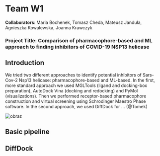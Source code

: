 # Team W1
**Collaborators**: Maria Bochenek, Tomasz Cheda, Mateusz Janduła, Agnieszka Kowalewska, Joanna Krawczyk

### Project Title: Comparison of pharmacophore-based and ML approach to finding inhibitors of COVID-19 NSP13 helicase


## Introduction
We tried two different approaches to identify potential inhibitors of Sars-Cov-2 Nsp13 helicase: pharmacophore-based and ML-based. 
In the first, more standard approach we used MGLTools (ligand and docking-box preparation), AutoDock Vina (docking and redocking)
and PyMol (visualizations). Then we performed receptor-based pharmacophore construction and virtual screening using 
Schrodinger Maestro Phase software. In the second approach, we used DiffDock for ... (@Tomek)

![obraz](https://user-images.githubusercontent.com/85349576/217032105-6302dd56-405b-4dd4-ab86-db98f8ff7c59.png)

## Basic pipeline


## DiffDock 
